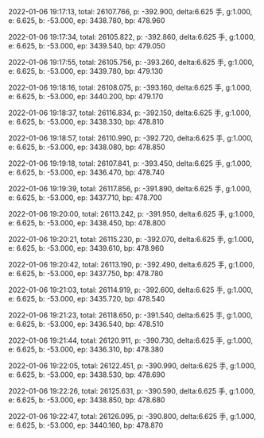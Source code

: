 2022-01-06 19:17:13, total: 26107.766, p: -392.900, delta:6.625 手, g:1.000, e: 6.625, b: -53.000, ep: 3438.780, bp: 478.960

2022-01-06 19:17:34, total: 26105.822, p: -392.860, delta:6.625 手, g:1.000, e: 6.625, b: -53.000, ep: 3439.540, bp: 479.050

2022-01-06 19:17:55, total: 26105.756, p: -393.260, delta:6.625 手, g:1.000, e: 6.625, b: -53.000, ep: 3439.780, bp: 479.130

2022-01-06 19:18:16, total: 26108.075, p: -393.160, delta:6.625 手, g:1.000, e: 6.625, b: -53.000, ep: 3440.200, bp: 479.170

2022-01-06 19:18:37, total: 26116.834, p: -392.150, delta:6.625 手, g:1.000, e: 6.625, b: -53.000, ep: 3438.330, bp: 478.810

2022-01-06 19:18:57, total: 26110.990, p: -392.720, delta:6.625 手, g:1.000, e: 6.625, b: -53.000, ep: 3438.080, bp: 478.850

2022-01-06 19:19:18, total: 26107.841, p: -393.450, delta:6.625 手, g:1.000, e: 6.625, b: -53.000, ep: 3436.470, bp: 478.740

2022-01-06 19:19:39, total: 26117.856, p: -391.890, delta:6.625 手, g:1.000, e: 6.625, b: -53.000, ep: 3437.710, bp: 478.700

2022-01-06 19:20:00, total: 26113.242, p: -391.950, delta:6.625 手, g:1.000, e: 6.625, b: -53.000, ep: 3438.450, bp: 478.800

2022-01-06 19:20:21, total: 26115.230, p: -392.070, delta:6.625 手, g:1.000, e: 6.625, b: -53.000, ep: 3439.610, bp: 478.960

2022-01-06 19:20:42, total: 26113.190, p: -392.490, delta:6.625 手, g:1.000, e: 6.625, b: -53.000, ep: 3437.750, bp: 478.780

2022-01-06 19:21:03, total: 26114.919, p: -392.600, delta:6.625 手, g:1.000, e: 6.625, b: -53.000, ep: 3435.720, bp: 478.540

2022-01-06 19:21:23, total: 26118.650, p: -391.540, delta:6.625 手, g:1.000, e: 6.625, b: -53.000, ep: 3436.540, bp: 478.510

2022-01-06 19:21:44, total: 26120.911, p: -390.730, delta:6.625 手, g:1.000, e: 6.625, b: -53.000, ep: 3436.310, bp: 478.380

2022-01-06 19:22:05, total: 26122.451, p: -390.990, delta:6.625 手, g:1.000, e: 6.625, b: -53.000, ep: 3438.530, bp: 478.690

2022-01-06 19:22:26, total: 26125.631, p: -390.590, delta:6.625 手, g:1.000, e: 6.625, b: -53.000, ep: 3438.850, bp: 478.680

2022-01-06 19:22:47, total: 26126.095, p: -390.800, delta:6.625 手, g:1.000, e: 6.625, b: -53.000, ep: 3440.160, bp: 478.870